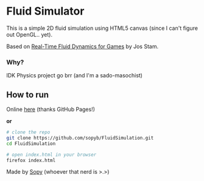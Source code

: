 # Fluid Simulator
This is a simple 2D fluid simulation using HTML5 canvas (since I can't figure out OpenGL.. yet).

Based on [Real-Time Fluid Dynamics for Games](http://www.dgp.toronto.edu/people/stam/reality/Research/pdf/GDC03.pdf) by Jos Stam.

### Why?
IDK Physics project go brr (and I'm a sado-masochist)

## How to run
Online [here](https://sopy.one/fluidsimulator/) (thanks GitHub Pages!)

**or**
```bash
# clone the repo
git clone https://github.com/sopyb/FluidSimulation.git
cd FluidSimulation

# open index.html in your browser
firefox index.html
```

Made by [Sopy](https://github.com/sopyb) (whoever that nerd is >.>)